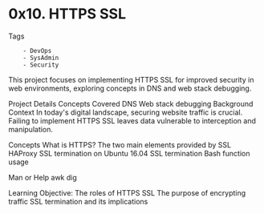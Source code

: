 # 0x10. HTTPS SSL

Tags
```
	- DevOps
	- SysAdmin
	- Security
```
This project focuses on implementing HTTPS SSL for improved security in web environments, exploring concepts in DNS and web stack debugging.

Project Details
Concepts Covered
DNS
Web stack debugging
Background Context
In today's digital landscape, securing website traffic is crucial. Failing to implement HTTPS SSL leaves data vulnerable to interception and manipulation.

Concepts
What is HTTPS?
The two main elements provided by SSL
HAProxy SSL termination on Ubuntu 16.04
SSL termination
Bash function usage

Man or Help
awk
dig

Learning Objective:
The roles of HTTPS SSL
The purpose of encrypting traffic
SSL termination and its implications
